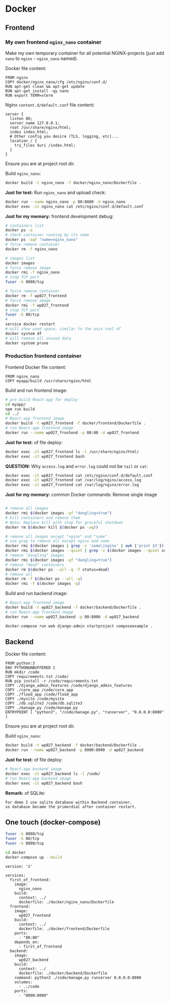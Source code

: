 # Docker

## Frontend

### My own frontend `nginx_nano` container

Make my own temporary container for all potential NGINX-projects (just add `nano` to `nginx` - `nginx_nano` named).

Docker file content:
```text
FROM nginx
COPY docker/nginx_nano/cfg /etc/nginx/conf.d/
RUN apt-get clean && apt-get update
RUN apt-get install -qy nano
RUN export TERM=xterm
```

Nginx `content.d/default.conf` file content:
```text
server {
  listen 80;
  server_name 127.0.0.1;
  root /usr/share/nginx/html;
  index index.html;
  # Other config you desire (TLS, logging, etc)...
  location / {
    try_files $uri /index.html;
  }
}
```
Ensure you are at project root dir.

Build `nginx_nano`:
```bash
docker build -t nginx_nano -f docker/nginx_nano/Dockerfile .
```

**Just for test:** Run `nginx_nano` and upload check:
```bash
docker run --name nginx_nano -p 80:8080 -d nginx_nano
docker exec -it nginx_nano cat /etc/nginx/conf.d/default.conf
```

**Just for my memory:** frontend development debug:
```bash
# containers list
docker ps -a
# check container running by its name
docker ps -aqf "name=nginx_nano"
# force remove container
docker rm -f nginx_nano

# images list
docker images
# force remove image
docker rmi -f nginx_nano
# stop TCP port
fuser -k 8080/tcp

# force remove container
docker rm -f wp027_frontend
# force remove image
docker rmi -f wp027_frontend
# stop TCP port
fuser -k 80/tcp
#
service docker restart
# will show used space, similar to the unix tool df
docker system df 
# will remove all unused data
docker system prune 
```

### Production frontend container

Frontend Docker file content:
```text
FROM nginx_nano
COPY myapp/build /usr/share/nginx/html
```

Build and run frontend image:
```bash
# pre build React-app for deploy
cd myapp/
npm run build 
cd ../
# React-app frontend image
docker build -t wp027_frontend -f docker/frontend/Dockerfile .
# run React-app frontend image
docker run --name wp027_frontend -p 80:80 -d wp027_frontend
```

**Just for test:** of file deploy:
```bash
docker exec -it wp027_frontend ls -l /usr/share/nginx/html/
docker exec -it wp027_frontend bash
```

**QUESTION:** Why `access.log` and `error.log` could not be `tail` or `cat`:

```bash
docker exec -it wp027_frontend cat /etc/nginx/conf.d/default.conf
docker exec -it wp027_frontend cat /var/log/nginx/access.log
docker exec -it wp027_frontend cat /var/log/nginx/error.log
```
**Just for my memory:** common Docker commands:
Remove single image
```bash

# remove all images
docker rmi $(docker images -qf "dangling=true")
# kill containers and remove them
# Note: Replace kill with stop for graceful shutdown
docker rm $(docker kill $(docker ps -aq))

# remove all images except "nginx" and "some"
# use grep to remove all except nginx and some
docker rmi $(docker images | grep -v 'some\|nginx' | awk {'print $3'})
docker rmi $(docker images --quiet | grep -v $(docker images --quiet some:nginx))
# remove "dangling" images 
docker rmi $(docker images -qf "dangling=true")
# remove "dead" containers 
docker rm $(docker ps --all -q -f status=dead)
# remove all
docker rm -f $(docker ps --all -q)
docker rmi -f $(docker images -q)
```

Build and run backend image:
```bash
# React-app frontend image
docker build -t wp027_backend -f docker/backend/Dockerfile .
# run React-app frontend image
docker run --name wp027_backend -p 80:8000 -d wp027_backend
```

```bash
docker-compose run web django-admin startproject composeexample .
```

## Backend

Docker file content:
```text
FROM python:3
ENV PYTHONUNBUFFERED 1
RUN mkdir /code
COPY requirements.txt /code/
RUN pip install -r /code/requirements.txt
COPY ./django_admin_features /code/django_admin_features
COPY ./core_app /code/core_app
COPY ./flood_app /code/flood_app
COPY ./mysite /code/mysite
COPY ./db.sqlite3 /code/db.sqlite3
COPY ./manage.py /code/manage.py
ENTRYPOINT [ "python3", "/code/manage.py", "runserver", "0.0.0.0:8000" ]
```

Ensure you are at project root dir.

Build `nginx_nano`:
```bash
docker build -t wp027_backend -f docker/backend/Dockerfile .
docker run --name wp027_backend -p 8000:8000 -d wp027_backend
```

**Just for test:** of file deploy:
```bash
# React-app backend image
docker exec -it wp027_backend ls -l /code/
# run React-app backend image
docker exec -it wp027_backend bash
```

**Remark:** of SQLite:
```text
For demo I use sqlite database within Backend container, 
so database became the primordial after container restart.
```

## One touch (docker-compose)

```bash
fuser -k 8080/tcp
fuser -k 80/tcp
fuser -k 8000/tcp

cd docker
docker-compose up --build
```

```text
version: '2'

services:
  first_of_frontend:
    image:
      nginx_nano
    build:
      context: ../
      dockerfile: ./docker/nginx_nano/Dockerfile
  frontend:
    image:
      wp027_frontend
    build:
      context: ../
      dockerfile: ./docker/frontend/Dockerfile
    ports:
      - "80:80"
    depends_on:
      - first_of_frontend
  backend:
    image:
      wp027_backend
    build:
      context: ../
      dockerfile: ./docker/backend/Dockerfile
    command: python3 ./code/manage.py runserver 0.0.0.0:8000
    volumes:
      - .:/code
    ports:
      - "8000:8000"
```